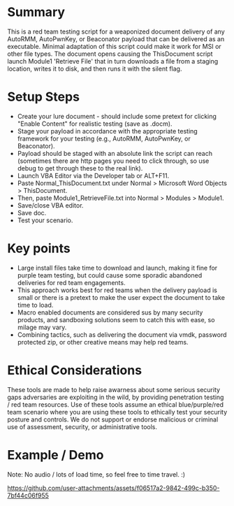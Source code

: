 # Summary 

This is a red team testing script for a weaponized document delivery of any AutoRMM, AutoPwnKey, or Beaconator payload that can be delivered as an executable. Minimal adaptation of this script could make it work for MSI or other file types. The document opens causing the ThisDocument script launch Module1 'Retrieve File' that in turn downloads a file from a staging location, writes it to disk, and then runs it with the silent flag. 

# Setup Steps
 - Create your lure document - should include some pretext for clicking "Enable Content" for realistic testing (save as .docm). 
 - Stage your payload in accordance with the appropriate testing framework for your testing (e.g., AutoRMM, AutoPwnKey, or Beaconator).
 - Payload should be staged with an absolute link the script can reach (sometimes there are http pages you need to click through, so use debug to get through these to the real link). 
 - Launch VBA Editor via the Developer tab or ALT+F11.
 - Paste Normal_ThisDocument.txt under Normal > Microsoft Word Objects > ThisDocument.
 - Then, paste Module1_RetrieveFile.txt into Normal > Modules > Module1.
 - Save/close VBA editor.
 - Save doc.
 - Test your scenario.

# Key points
 - Large install files take time to download and launch, making it fine for purple team testing, but could cause some sporadic abandoned deliveries for red team engagements.
 - This approach works best for red teams when the delivery payload is small or there is a pretext to make the user expect the document to take time to load. 
 - Macro enabled documents are considered sus by many security products, and sandboxing solutions seem to catch this with ease, so milage may vary.
 - Combining tactics, such as delivering the document via vmdk, password protected zip, or other creative means may help red teams.  

# Ethical Considerations 

These tools are made to help raise awarness about some serious security gaps adversaries are exploiting in the wild, by providing penetration testing / red team resources. Use of these tools assume an ethical blue/purple/red team scenario where you are using these tools to ethically test your security posture and controls. We do not support or endorse malicious or criminal use of assessment, security, or administrative tools.


# Example / Demo

Note: No audio / lots of load time, so feel free to time travel.  :)

https://github.com/user-attachments/assets/f06517a2-9842-499c-b350-7bf44c06f955

